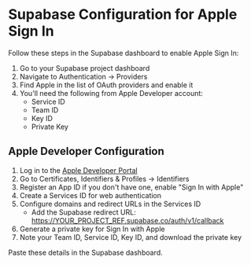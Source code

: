 # Supabase Configuration for Apple Sign In

Follow these steps in the Supabase dashboard to enable Apple Sign In:

1. Go to your Supabase project dashboard
2. Navigate to Authentication → Providers
3. Find Apple in the list of OAuth providers and enable it
4. You'll need the following from Apple Developer account:
   - Service ID
   - Team ID
   - Key ID
   - Private Key

## Apple Developer Configuration
1. Log in to the [Apple Developer Portal](https://developer.apple.com)
2. Go to Certificates, Identifiers & Profiles → Identifiers
3. Register an App ID if you don't have one, enable "Sign In with Apple"
4. Create a Services ID for web authentication
5. Configure domains and redirect URLs in the Services ID
   - Add the Supabase redirect URL: https://YOUR_PROJECT_REF.supabase.co/auth/v1/callback
6. Generate a private key for Sign In with Apple
7. Note your Team ID, Service ID, Key ID, and download the private key

Paste these details in the Supabase dashboard.
